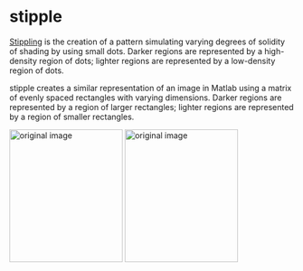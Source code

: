 stipple
=======

[Stippling](http://en.wikipedia.org/wiki/Stippling) is the creation of a pattern simulating varying degrees of solidity of shading by using small dots. Darker regions are represented by a high-density region of dots; lighter regions are represented by a low-density region of dots.

stipple creates a similar representation of an image in Matlab using a matrix of evenly spaced rectangles with varying dimensions. Darker regions are represented by a region of larger rectangles; lighter regions are represented by a region of smaller rectangles.

<img src="https://raw.github.com/cswagner/stipple/master/images/jlaw.jpg" alt="original image" width="200" height="235"/>
<img src="https://raw.github.com/cswagner/stipple/master/output/jlaw-stipple.jpg" alt="original image" width="200" height="235"/>
